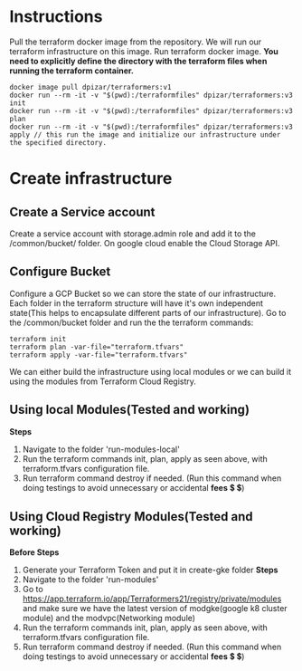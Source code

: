 # Instructions
Pull the terraform docker image from the repository. We will run our terraform infrastructure on this image.
Run terraform docker image. **You need to explicitly define the directory with the terraform files when running the terraform container.**
```
docker image pull dpizar/terraformers:v1
docker run --rm -it -v "$(pwd):/terraformfiles" dpizar/terraformers:v3 init
docker run --rm -it -v "$(pwd):/terraformfiles" dpizar/terraformers:v3 plan
docker run --rm -it -v "$(pwd):/terraformfiles" dpizar/terraformers:v3 apply // this run the image and initialize our infrastructure under the specified directory.
```

# Create infrastructure

## Create a Service account
Create a service account with storage.admin role and add it to the /common/bucket/ folder. On google cloud enable the Cloud Storage API.

## Configure Bucket
Configure a GCP Bucket so we can store the state of our infrastructure. Each folder in the terraform structure will have it's own independent state(This helps to encapsulate different parts of our infrastructure).
Go to the /common/bucket folder and run the the terraform commands:
```
terraform init
terraform plan -var-file="terraform.tfvars"
terraform apply -var-file="terraform.tfvars"
```

We can either build the infrastructure using local modules or we can build it using the modules from Terraform Cloud Registry.
## Using local Modules(Tested and working)
**Steps**
1. Navigate to the folder 'run-modules-local'
2. Run the terraform commands init, plan, apply as seen above, with terraform.tfvars configuration file.
3. Run terraform command destroy if needed. (Run this command when doing testings to avoid unnecessary or accidental **fees** :heavy_dollar_sign: :heavy_dollar_sign:)

## Using Cloud Registry Modules(Tested and working)
**Before Steps**
1. Generate your Terraform Token and put it in create-gke folder
**Steps**
1. Navigate to the folder 'run-modules'
2. Go to https://app.terraform.io/app/Terraformers21/registry/private/modules and make sure we have the latest version of modgke(google k8 cluster module) and the modvpc(Networking module)
3. Run the terraform commands init, plan, apply as seen above, with terraform.tfvars configuration file.
4. Run terraform command destroy if needed. (Run this command when doing testings to avoid unnecessary or accidental **fees** :heavy_dollar_sign: :heavy_dollar_sign:)
